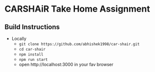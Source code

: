 # CARSHAiR Take Home Assignment

## Build Instructions 
- Locally
	- `git clone https://github.com/abhishek1998/car-shair.git`
	- `cd car-shair`
	- `npm install`
	- `npm run start` 
	- open http://localhost:3000 in your fav browser
